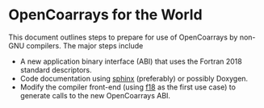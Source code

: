OpenCoarrays for the World
==========================

This document outlines steps to prepare for use of OpenCoarrays 
by non-GNU compilers.  The major steps include

* A new application binary interface (ABI) that uses the Fortran 2018 standard descriptors.
* Code documentation using [sphinx] (preferably) or possibly Doxygen.
* Modify the compiler front-end (using [f18] as the first use case) to generate calls to the new OpenCoarrays ABI.

[sphinx]: http://www.sphinx-doc.org/en/master/
[f18]: https://github.com/flang-compiler/f18
